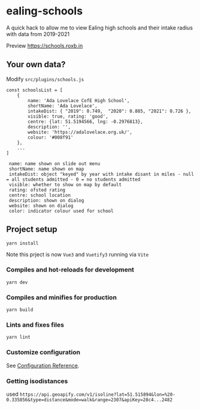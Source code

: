 # ealing-schools

A quick hack to allow me to view Ealing high schools and their intake radius with data from 2019-2021

Preview https://schools.roxb.in

## Your own data? 

Modify `src/plugins/schools.js`

```
const schoolsList = [ 
    {
        name: 'Ada Lovelace CofE High School',
        shortName: 'Ada Lovelace',
        intakeDist: { "2019": 0.749,  "2020": 0.885, "2021": 0.726 },
        visible: true, rating: 'good',
        centre: {lat: 51.5194566, lng: -0.2976813},
        description: '', 
        website: 'https://adalovelace.org.uk/', 
        colour: '#008f91'
    },
    ...
]
```

```
 name: name shown on slide out menu
 shortName: name shown on map
 intakeDist: object "keyed" by year with intake disant in miles - null = all students admitted - 0 = no students admitted
 visible: whether to show on map by default
 rating: ofsted rating
 centre: school location
 description: shown on dialog
 website: shown on dialog
 color: indicator colour used for school
```

## Project setup
```
yarn install
```

Note this prject is now `Vue3` and `Vuetify3` running via `Vite`

### Compiles and hot-reloads for development
```
yarn dev
```

### Compiles and minifies for production
```
yarn build
```

### Lints and fixes files
```
yarn lint
```

### Customize configuration
See [Configuration Reference](https://cli.vuejs.org/config/).

### Getting isodistances

used `https://api.geoapify.com/v1/isoline?lat=51.515894&lon=%20-0.335856&type=distance&mode=walk&range=2307&apiKey=28c4...2482`


